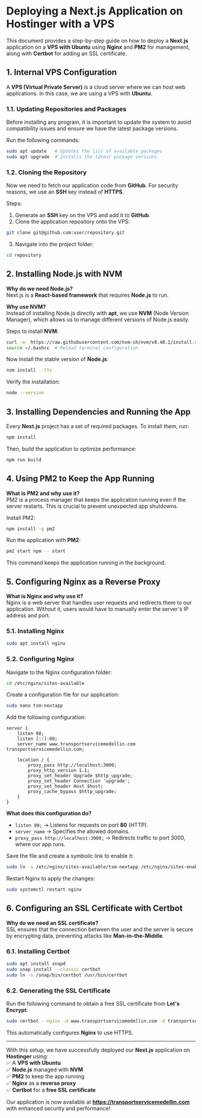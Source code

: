 # **Deploying a Next.js Application on Hostinger with a VPS**

This document provides a step-by-step guide on how to deploy a **Next.js** application on a **VPS with Ubuntu** using **Nginx** and **PM2** for management, along with **Certbot** for adding an SSL certificate.

## **1. Internal VPS Configuration**

A **VPS (Virtual Private Server)** is a cloud server where we can host web applications. In this case, we are using a VPS with **Ubuntu**.

### **1.1. Updating Repositories and Packages**

Before installing any program, it is important to update the system to avoid compatibility issues and ensure we have the latest package versions.

Run the following commands:

```bash
sudo apt update   # Updates the list of available packages
sudo apt upgrade  # Installs the latest package versions
```

### **1.2. Cloning the Repository**

Now we need to fetch our application code from **GitHub**. For security reasons, we use an **SSH** key instead of **HTTPS**.

Steps:
1. Generate an **SSH** key on the VPS and add it to **GitHub**.
2. Clone the application repository onto the VPS:

```bash
git clone git@github.com:user/repository.git
```

3. Navigate into the project folder:

```bash
cd repository
```

## **2. Installing Node.js with NVM**

**Why do we need Node.js?**  
Next.js is a **React-based framework** that requires **Node.js** to run.  

**Why use NVM?**  
Instead of installing Node.js directly with **apt**, we use **NVM** (Node Version Manager), which allows us to manage different versions of Node.js easily.

Steps to install **NVM**:

```bash
curl -o- https://raw.githubusercontent.com/nvm-sh/nvm/v0.40.1/install.sh | bash
source ~/.bashrc  # Reload terminal configuration
```

Now install the stable version of **Node.js**:

```bash
nvm install --lts
```

Verify the installation:

```bash
node --version
```

## **3. Installing Dependencies and Running the App**

Every **Next.js** project has a set of required packages. To install them, run:

```bash
npm install
```

Then, build the application to optimize performance:

```bash
npm run build
```

## **4. Using PM2 to Keep the App Running**

**What is PM2 and why use it?**  
PM2 is a process manager that keeps the application running even if the server restarts. This is crucial to prevent unexpected app shutdowns.

Install PM2:

```bash
npm install -g pm2
```

Run the application with **PM2**:

```bash
pm2 start npm -- start
```

This command keeps the application running in the background.

## **5. Configuring Nginx as a Reverse Proxy**

**What is Nginx and why use it?**  
Nginx is a web server that handles user requests and redirects them to our application. Without it, users would have to manually enter the server's IP address and port.

### **5.1. Installing Nginx**

```bash
sudo apt install nginx
```

### **5.2. Configuring Nginx**

Navigate to the Nginx configuration folder:

```bash
cd /etc/nginx/sites-available
```

Create a configuration file for our application:

```bash
sudo nano tsm-nextapp
```

Add the following configuration:

```nginx
server {
    listen 80;
    listen [::]:80;
    server_name www.transportservicemedellin.com transportservicemedellin.com;

    location / {
        proxy_pass http://localhost:3000;
        proxy_http_version 1.1;
        proxy_set_header Upgrade $http_upgrade;
        proxy_set_header Connection 'upgrade';
        proxy_set_header Host $host;
        proxy_cache_bypass $http_upgrade;
    }
}
```

**What does this configuration do?**
- `listen 80;` → Listens for requests on port **80** (HTTP).
- `server_name` → Specifies the allowed domains.
- `proxy_pass http://localhost:3000;` → Redirects traffic to port 3000, where our app runs.

Save the file and create a symbolic link to enable it:

```bash
sudo ln -s /etc/nginx/sites-available/tsm-nextapp /etc/nginx/sites-enabled/tsm-nextapp
```

Restart Nginx to apply the changes:

```bash
sudo systemctl restart nginx
```

## **6. Configuring an SSL Certificate with Certbot**

**Why do we need an SSL certificate?**  
SSL ensures that the connection between the user and the server is secure by encrypting data, preventing attacks like **Man-in-the-Middle**.

### **6.1. Installing Certbot**

```bash
sudo apt install snapd
sudo snap install --classic certbot
sudo ln -s /snap/bin/certbot /usr/bin/certbot
```

### **6.2. Generating the SSL Certificate**

Run the following command to obtain a free SSL certificate from **Let's Encrypt**:

```bash
sudo certbot --nginx -d www.transportservicemedellin.com -d transportservicemedellin.com
```

This automatically configures **Nginx** to use HTTPS.

---

With this setup, we have successfully deployed our **Next.js** application on **Hostinger** using:  
✅ A **VPS with Ubuntu**  
✅ **Node.js** managed with **NVM**  
✅ **PM2** to keep the app running  
✅ **Nginx** as a **reverse proxy**  
✅ **Certbot** for a **free SSL certificate**  

Our application is now available at **https://transportservicemedellin.com** with enhanced security and performance!


